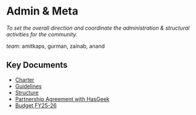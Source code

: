 
# Admin & Meta

_To set the overall direction and coordinate the administration & structural activities for the community._

_team_: amitkaps, gurman, zainab, anand


## Key Documents
- [Charter](charter.md)
- [Guidelines](guidelines.md) 
- [Structure](structure.md)
- [Partnership Agreement with HasGeek](https://docs.google.com/document/d/1XknKxYdJrRw4tjCHP0aXSKxJlXRi1g8WokYik5suhVQ/edit?usp=sharing)
- [Budget FY25-26](https://docs.google.com/spreadsheets/d/184zgHn9bR9Xjod8BYtVuRp5O5aRqFHZWLfHSJWQTuAo/edit?usp=sharing)
